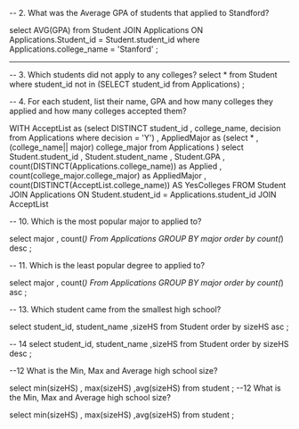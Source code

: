 -- 2. What was the Average GPA of students that applied to Standford?

select  AVG(GPA)
  from Student
  JOIN Applications 
  ON Applications.Student_id = Student.student_id
  where Applications.college_name = 'Stanford'
;

----
-- 3. Which students did not apply to any colleges?
select * 
  from Student
  where student_id  not in
    (SELECT student_id from Applications)
;

-- 4. For each student, list their name, GPA and how many colleges they applied and how many colleges accepted them?


WITH AcceptList
  as (select DISTINCT student_id
      , college_name, decision
    from Applications where decision = 'Y')
, AppliedMajor as
  (select * , 
  (college_name|| major) college_major 
  from Applications )
select Student.student_id
  , Student.student_name
  , Student.GPA
  , count(DISTINCT(Applications.college_name)) as  Applied
  , count(college_major.college_major) as AppliedMajor
  ,  count(DISTINCT(AcceptList.college_name)) AS YesColleges
  FROM Student 
JOIN Applications
 ON Student.student_id = Applications.student_id
JOIN AcceptList 

-- 10. Which is the most popular major to applied to?

select major , count(*)
From Applications
GROUP BY major
order by count(*) desc
; 

-- 11. Which is the least popular degree to applied to?

select major , count(*)
From Applications
GROUP BY major
order by count(*) asc
; 

-- 13. Which student came from the smallest high school?


select student_id, student_name
  ,sizeHS 
from Student
order by sizeHS asc
;

-- 14
select student_id, student_name
  ,sizeHS 
from Student
order by sizeHS desc
;

--12 What is the Min, Max and Average high school size?

select min(sizeHS)
  , max(sizeHS)
  ,avg(sizeHS)
from student
; 
--12 What is the Min, Max and Average high school size?

select min(sizeHS)
  , max(sizeHS)
  ,avg(sizeHS)
from student
; 
